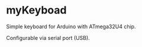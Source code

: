 # myKeyboad
Simple keyboard for Arduino with ATmega32U4 chip. 

Configurable via serial port (USB). 
